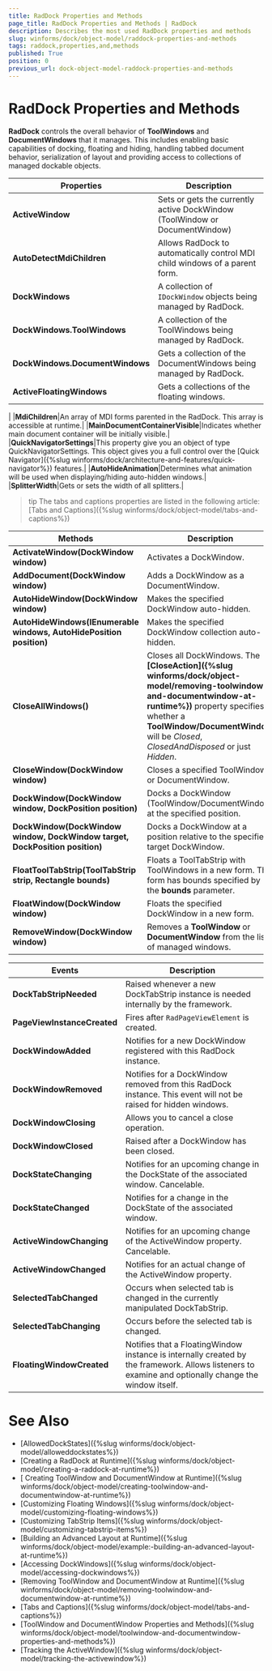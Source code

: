 ```yaml
---
title: RadDock Properties and Methods
page_title: RadDock Properties and Methods | RadDock
description: Describes the most used RadDock properties and methods
slug: winforms/dock/object-model/raddock-properties-and-methods
tags: raddock,properties,and,methods
published: True
position: 0
previous_url: dock-object-model-raddock-properties-and-methods
---
```


# RadDock Properties and Methods

__RadDock__ controls the overall behavior of __ToolWindows__ and __DocumentWindows__ that it manages. This includes enabling basic capabilities of docking, floating and hiding, handling tabbed document behavior, serialization of layout and providing access to collections of managed dockable objects.
 
|Properties|Description|
|---|---|
|__ActiveWindow__|Sets or gets the currently active DockWindow (ToolWindow or DocumentWindow)|
|__AutoDetectMdiChildren__|Allows RadDock to automatically control MDI child windows of a parent form.|
|__DockWindows__|A collection of `IDockWindow` objects being managed by RadDock.|
|__DockWindows.ToolWindows__|A collection of the ToolWindows being managed by  RadDock.|
|__DockWindows.DocumentWindows__|Gets a collection of the DocumentWindows being managed by RadDock.|
| __ActiveFloatingWindows__|Gets a collections of the floating windows.
|
|__MdiChildren__|An array of MDI forms parented in the RadDock. This array is accessible at runtime.|
|__MainDocumentContainerVisible__|Indicates whether main document container will be initially visible.|
|__QuickNavigatorSettings__|This property give you an object of type QuickNavigatorSettings. This object gives you a full control over the [Quick Navigator]({%slug winforms/dock/architecture-and-features/quick-navigator%}) features.|
|__AutoHideAnimation__|Determines what animation will be used when displaying/hiding auto-hidden windows.|
|__SplitterWidth__|Gets or sets the width of all splitters.|
 

>tip The tabs and captions properties are listed in the following article: [Tabs and Captions]({%slug winforms/dock/object-model/tabs-and-captions%})

|Methods|Description|
|---|---|
|__ActivateWindow(DockWindow window)__| Activates a DockWindow.|
|__AddDocument(DockWindow window)__| Adds a DockWindow as a DocumentWindow.|
|__AutoHideWindow(DockWindow window)__| Makes the specified DockWindow auto-hidden.|
|__AutoHideWindows(IEnumerable<DockWindow> windows, AutoHidePosition position)__|Makes the specified DockWindow collection auto-hidden.|
|__CloseAllWindows()__|Closes all DockWindows. The __[CloseAction]({%slug winforms/dock/object-model/removing-toolwindow-and-documentwindow-at-runtime%})__ property specifies whether a __ToolWindow/DocumentWindow__ will be *Closed*, *ClosedAndDisposed* or just *Hidden*.|
|__CloseWindow(DockWindow window)__|Closes a specified ToolWindow or DocumentWindow.|
|__DockWindow(DockWindow window, DockPosition position)__| Docks a DockWindow (ToolWindow/DocumentWindow) at the specified position.|
|__DockWindow(DockWindow window, DockWindow target, DockPosition position)__|Docks a DockWindow at a position relative to the specified target DockWindow.|
|__FloatToolTabStrip(ToolTabStrip strip, Rectangle bounds)__|Floats a ToolTabStrip with ToolWindows in a new form. The form has bounds specified by the __bounds__ parameter.|
| __FloatWindow(DockWindow window)__|Floats the specified DockWindow in a new form.|
|__RemoveWindow(DockWindow window)__|Removes a __ToolWindow__ or __DocumentWindow__ from the list of managed windows.|

|Events|Description|
|---|---|
|__DockTabStripNeeded__|Raised whenever a new DockTabStrip instance is needed internally by the framework.|
|__PageViewInstanceCreated__|Fires after `RadPageViewElement` is created.|
|__DockWindowAdded__|Notifies for a new DockWindow registered with this RadDock instance.|
|__DockWindowRemoved__|Notifies for a DockWindow removed from this RadDock instance. This event will not be raised for hidden windows.|
|__DockWindowClosing__|Allows you to cancel a close operation.|
|__DockWindowClosed__|Raised after a DockWindow has been closed.|
|__DockStateChanging__|Notifies for an upcoming change in the DockState of the associated window. Cancelable.|
|__DockStateChanged__|Notifies for a change in the DockState of the associated window.|
|__ActiveWindowChanging__|Notifies for an upcoming change of the ActiveWindow property. Cancelable.|
|__ActiveWindowChanged__| Notifies for an actual change of the ActiveWindow property.|
|__SelectedTabChanged__|Occurs when selected tab is changed in the currently manipulated DockTabStrip.|
|__SelectedTabChanging__|Occurs before the selected tab is changed.|
|__FloatingWindowCreated__|Notifies that a FloatingWindow instance is internally created by the framework. Allows listeners to examine and optionally change the window itself.|

# See Also

* [AllowedDockStates]({%slug winforms/dock/object-model/alloweddockstates%})
* [Creating a RadDock at Runtime]({%slug winforms/dock/object-model/creating-a-raddock-at-runtime%})
* [ Creating ToolWindow and DocumentWindow at Runtime]({%slug winforms/dock/object-model/creating-toolwindow-and-documentwindow-at-runtime%})
* [Customizing Floating Windows]({%slug winforms/dock/object-model/customizing-floating-windows%})
* [Customizing TabStrip Items]({%slug winforms/dock/object-model/customizing-tabstrip-items%})
* [Building an Advanced Layout at Runtime]({%slug winforms/dock/object-model/example:-building-an-advanced-layout-at-runtime%})
* [Accessing DockWindows]({%slug winforms/dock/object-model/accessing-dockwindows%})
* [Removing ToolWindow and DocumentWindow at Runtime]({%slug winforms/dock/object-model/removing-toolwindow-and-documentwindow-at-runtime%})
* [Tabs and Captions]({%slug winforms/dock/object-model/tabs-and-captions%})
* [ToolWindow and DocumentWindow Properties and Methods]({%slug winforms/dock/object-model/toolwindow-and-documentwindow-properties-and-methods%})
* [Tracking the ActiveWindow]({%slug winforms/dock/object-model/tracking-the-activewindow%})
